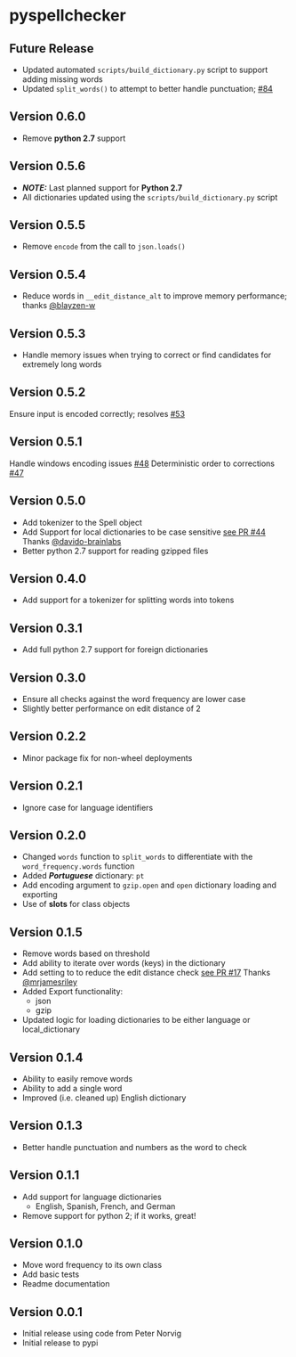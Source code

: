 # pyspellchecker

## Future Release
* Updated automated `scripts/build_dictionary.py` script to support adding missing words
* Updated `split_words()` to attempt to better handle punctuation; [#84](https://github.com/barrust/pyspellchecker/issues/84)

## Version 0.6.0
* Remove **python 2.7** support

## Version 0.5.6
* ***NOTE:*** Last planned support for **Python 2.7**
* All dictionaries updated using the `scripts/build_dictionary.py` script

## Version 0.5.5
* Remove `encode` from the call to `json.loads()`

## Version 0.5.4
* Reduce words in `__edit_distance_alt` to improve memory performance; thanks [@blayzen-w](https://github.com/blayzen-w)

## Version 0.5.3
* Handle memory issues when trying to correct or find candidates for extremely long words

## Version 0.5.2
Ensure input is encoded correctly; resolves [#53](https://github.com/barrust/pyspellchecker/issues/53)

## Version 0.5.1
Handle windows encoding issues [#48](https://github.com/barrust/pyspellchecker/issues/48)
Deterministic order to corrections [#47](https://github.com/barrust/pyspellchecker/issues/47)

## Version 0.5.0
* Add tokenizer to the Spell object
* Add Support for local dictionaries to be case sensitive
[see PR #44](https://github.com/barrust/pyspellchecker/pull/44) Thanks [@davido-brainlabs](https://github.com/davido-brainlabs)
* Better python 2.7 support for reading gzipped files

## Version 0.4.0
* Add support for a tokenizer for splitting words into tokens

## Version 0.3.1
* Add full python 2.7 support for foreign dictionaries

## Version 0.3.0
* Ensure all checks against the word frequency are lower case
* Slightly better performance on edit distance of 2

## Version 0.2.2
* Minor package fix for non-wheel deployments

## Version 0.2.1
* Ignore case for language identifiers

## Version 0.2.0
* Changed `words` function to `split_words` to differentiate with the `word_frequency.words` function
* Added ***Portuguese*** dictionary: `pt`
* Add encoding argument to `gzip.open` and `open` dictionary loading and exporting
* Use of __slots__ for class objects

## Version 0.1.5
* Remove words based on threshold
* Add ability to iterate over words (keys) in the dictionary
* Add setting to to reduce the edit distance check
[see PR #17](https://github.com/barrust/pyspellchecker/pull/17) Thanks [@mrjamesriley](https://github.com/mrjamesriley)
* Added Export functionality:
   * json
   * gzip
* Updated logic for loading dictionaries to be either language or local_dictionary

## Version 0.1.4
* Ability to easily remove words
* Ability to add a single word
* Improved (i.e. cleaned up) English dictionary

## Version 0.1.3
* Better handle punctuation and numbers as the word to check

## Version 0.1.1
* Add support for language dictionaries
    * English, Spanish, French, and German
* Remove support for python 2; if it works, great!

## Version 0.1.0
* Move word frequency to its own class
* Add basic tests
* Readme documentation

## Version 0.0.1
* Initial release using code from Peter Norvig
* Initial release to pypi
